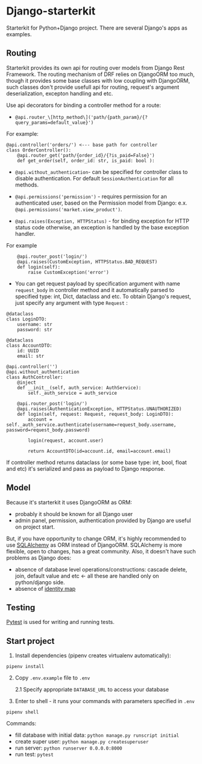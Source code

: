 # Django-starterkit

Starterkit for Python+Django project. There are several Django's apps as examples.


## Routing
Starterkit provides its own api for routing over models from Django Rest Framework. The routing mechanism of DRF relies on DjangoORM too much, though it provides some base classes with low coupling with DjangoORM, such classes don't provide usefull api for routing, request's argument deserialization, excepton handling and etc.   

Use api decorators for binding a controller method for a route:
- `@api.router_\[http_method\]('path/{path_param}/{?query_params=default_value}')`

For example:

```
@api.controller('orders/') <--- base path for controller
class OrderController():
    @api.router_get('path/{order_id}/{?is_paid=False}')
    def get_order(self, order_id: str, is_paid: bool ):
```
- `@api.without_authentication`- can be specified for controller class to disable authentication. For default `SessionAuthentication` for all methods.

- `@api.permissions('permission')`  - requires permission for an authenticated user, based on the Permission model from Django: e.x. `@api.permissions('market.view_product')`.

- `@api.raises(Exception, HTTPStatus)` - for binding exception for HTTP status code otherwise, an exception is handled by the base exception handler.

For example
```
    @api.router_post('login/')
    @api.raises(CustomException, HTTPStatus.BAD_REQUEST)
    def login(self):
        raise CustomException('error')
```

- You can get request payload by specification argument with name `request_body` in controller method and it automatically parsed to specified type: int, Dict, dataclass and etc. 
To obtain Django's request, just specify any argument with type `Request` :

```
@dataclass
class LoginDTO:
    username: str
    password: str
    
@dataclass
class AccountDTO:
    id: UUID
    email: str

@api.controller('')
@api.without_authentication
class AuthController:
    @inject
    def __init__(self, auth_service: AuthService):
        self._auth_service = auth_service

    @api.router_post('login/')
    @api.raises(AuthenticationException, HTTPStatus.UNAUTHORIZED)
    def login(self, request: Request, request_body: LoginDTO):
        account = self._auth_service.authenticate(username=request_body.username, password=request_body.password)
        
        login(request, account.user)

        return AccountDTO(id=account.id, email=account.email)
````

If controller method returns dataclass (or some base type: int, bool, float and etc) it's serialized and pass as payload to Django response.


## Model

Because it's starterkit it uses DjangoORM as ORM:
- probably it should be known for all Django user
- admin panel, permission, authentication provided by Django are useful on project start.

But, if you have opportunity to change ORM, it's highly recommended to use [SQLAlchemy](https://www.sqlalchemy.org/) as ORM instead of DjangoORM. SQLAlchemy is more flexible, open to changes, has a great community.
Also, it doesn't have such problems as Django does: 
- absence of database level operations/constructions: cascade delete, join, default value and etc <- all these are handled only on python/django side.
- absence of [identity map](https://www.martinfowler.com/eaaCatalog/identityMap.html)

## Testing
[Pytest](https://docs.pytest.org/) is used for writing and running tests.

## Start project 

1. Install dependencies (pipenv creates virtualenv automatically): 
```
pipenv install
```

2. Copy `.env.example` file to `.env`
    
    2.1 Specify appropriate `DATABASE_URL` to access your database

3. Enter to shell - it runs your commands with parameters specified in `.env`
```
pipenv shell
```

Commands:
- fill database with initial data: `python manage.py runscript initial`
- create super user: `python manage.py createsuperuser`
- run server: `python runserver 0.0.0.0:8000`
- run test: `pytest`


